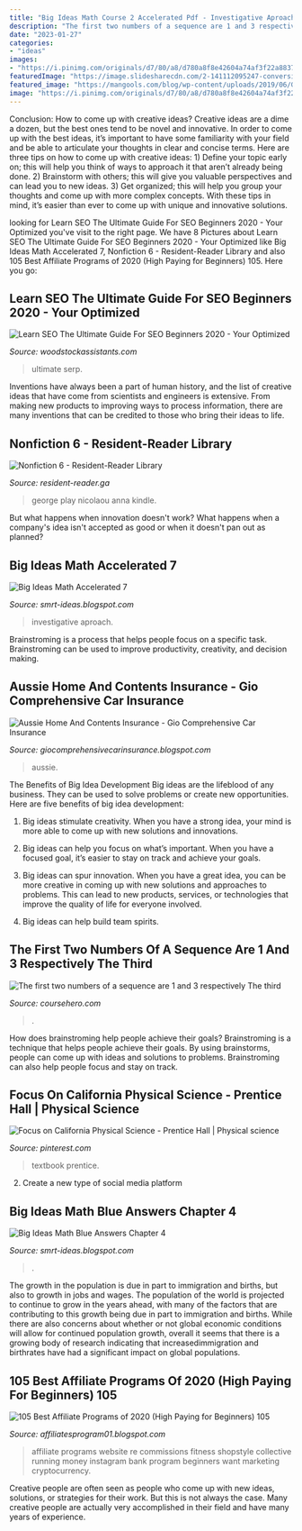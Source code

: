 ```yaml
---
title: "Big Ideas Math Course 2 Accelerated Pdf - Investigative Aproach"
description: "The first two numbers of a sequence are 1 and 3 respectively the third"
date: "2023-01-27"
categories:
- "ideas"
images:
- "https://i.pinimg.com/originals/d7/80/a8/d780a8f8e42604a74af3f22a88370ebb.jpg"
featuredImage: "https://image.slidesharecdn.com/2-141112095247-conversion-gate01/95/22-2-638.jpg?cb=1415786002"
featured_image: "https://mangools.com/blog/wp-content/uploads/2019/06/Google-Organic-CTR-History.png"
image: "https://i.pinimg.com/originals/d7/80/a8/d780a8f8e42604a74af3f22a88370ebb.jpg"
---
```



Conclusion: How to come up with creative ideas?
Creative ideas are a dime a dozen, but the best ones tend to be novel and innovative. In order to come up with the best ideas, it’s important to have some familiarity with your field and be able to articulate your thoughts in clear and concise terms. Here are three tips on how to come up with creative ideas: 1) Define your topic early on; this will help you think of ways to approach it that aren’t already being done. 2) Brainstorm with others; this will give you valuable perspectives and can lead you to new ideas. 3) Get organized; this will help you group your thoughts and come up with more complex concepts. With these tips in mind, it’s easier than ever to come up with unique and innovative solutions.

	

		
looking for Learn SEO The Ultimate Guide For SEO Beginners 2020 - Your Optimized you've visit to the right page. We have 8 Pictures about Learn SEO The Ultimate Guide For SEO Beginners 2020 - Your Optimized like Big Ideas Math Accelerated 7, Nonfiction 6 - Resident-Reader Library and also 105 Best Affiliate Programs of 2020 (High Paying for Beginners) 105. Here you go:
		
    
## Learn SEO The Ultimate Guide For SEO Beginners 2020 - Your Optimized

<img loading=lazy src="https://mangools.com/blog/wp-content/uploads/2019/06/Google-Organic-CTR-History.png" onerror="this.onerror=null;this.src='https://tse3.mm.bing.net/th?id=OIP.RvZajMxg89rwlK8bpiq5GgHaDS&amp;pid=15.1';" alt="Learn SEO The Ultimate Guide For SEO Beginners 2020 - Your Optimized">

_Source: woodstockassistants.com_

>ultimate serp. 

	

Inventions have always been a part of human history, and the list of creative ideas that have come from scientists and engineers is extensive. From making new products to improving ways to process information, there are many inventions that can be credited to those who bring their ideas to life.

    
## Nonfiction 6 - Resident-Reader Library

<img loading=lazy src="https://images-na.ssl-images-amazon.com/images/I/41-fRGvGABL._SX325_BO1,204,203,200_.jpg" onerror="this.onerror=null;this.src='https://tse3.mm.bing.net/th?id=OIP.23M9KrM20j13Qhkdqb4xDgAAAA&amp;pid=15.1';" alt="Nonfiction 6 - Resident-Reader Library">

_Source: resident-reader.ga_

>george play nicolaou anna kindle. 

	

But what happens when innovation doesn't work? What happens when a company's idea isn't accepted as good or when it doesn't pan out as planned?

    
## Big Ideas Math Accelerated 7

<img loading=lazy src="https://banner2.kisspng.com/20180811/wrc/kisspng-discovering-algebra-an-investigative-aproach-math-discovering-mathematics-prek-12-5b6f22159d8590.7667364715340098776452.jpg" onerror="this.onerror=null;this.src='https://tse1.mm.bing.net/th?id=OIP.o-wXbrJnolgR7kYEl07f4gHaE8&amp;pid=15.1';" alt="Big Ideas Math Accelerated 7">

_Source: smrt-ideas.blogspot.com_

>investigative aproach. 

	

Brainstroming is a process that helps people focus on a specific task. Brainstroming can be used to improve productivity, creativity, and decision making.

    
## Aussie Home And Contents Insurance - Gio Comprehensive Car Insurance

<img loading=lazy src="https://lh6.googleusercontent.com/proxy/auW48NyXX31OI64mgunZKKugt2-6-ElclZ4KvZEE9M5DPYKTWDK1i4OQ0X38gubp2XQgwcfDDqEJ6rbJkZL4aAO6dKptDoZry1L4nLzwAr0gcg=w1200-h630-p-k-no-nu" onerror="this.onerror=null;this.src='https://tse1.mm.bing.net/th?id=OIP.lqVLYVs5p0-tj7ZdnVRhrQHaCV&amp;pid=15.1';" alt="Aussie Home And Contents Insurance - Gio Comprehensive Car Insurance">

_Source: giocomprehensivecarinsurance.blogspot.com_

>aussie. 

	

The Benefits of Big Idea Development
Big ideas are the lifeblood of any business. They can be used to solve problems or create new opportunities. Here are five benefits of big idea development:
1. Big ideas stimulate creativity. When you have a strong idea, your mind is more able to come up with new solutions and innovations.

2. Big ideas can help you focus on what’s important. When you have a focused goal, it’s easier to stay on track and achieve your goals.

3. Big ideas can spur innovation. When you have a great idea, you can be more creative in coming up with new solutions and approaches to problems. This can lead to new products, services, or technologies that improve the quality of life for everyone involved.

4. Big ideas can help build team spirits.

    
## The First Two Numbers Of A Sequence Are 1 And 3 Respectively The Third

<img loading=lazy src="https://www.coursehero.com/doc-asset/bg/72214545e8c33426516320202ef5ae4f8e3bf1c5/splits/v9.2.qiv2.clean/page-6.jpg" onerror="this.onerror=null;this.src='https://tse4.mm.bing.net/th?id=OIP.ngCKsBwBt98N_bqDA0RJTgHaJl&amp;pid=15.1';" alt="The first two numbers of a sequence are 1 and 3 respectively The third">

_Source: coursehero.com_

>. 

	

How does brainstroming help people achieve their goals?
Brainstroming is a technique that helps people achieve their goals. By using brainstorms, people can come up with ideas and solutions to problems. Brainstroming can also help people focus and stay on track.

    
## Focus On California Physical Science - Prentice Hall | Physical Science

<img loading=lazy src="https://i.pinimg.com/originals/d7/80/a8/d780a8f8e42604a74af3f22a88370ebb.jpg" onerror="this.onerror=null;this.src='https://tse3.mm.bing.net/th?id=OIP.qHuRKz6FgXEsC01Tm1WSHgHaJ4&amp;pid=15.1';" alt="Focus on California Physical Science - Prentice Hall | Physical science">

_Source: pinterest.com_

>textbook prentice. 

	

2. Create a new type of social media platform

    
## Big Ideas Math Blue Answers Chapter 4

<img loading=lazy src="https://image.slidesharecdn.com/2-141112095247-conversion-gate01/95/22-2-638.jpg?cb=1415786002" onerror="this.onerror=null;this.src='https://tse4.mm.bing.net/th?id=OIP.HdCLlPxlcOiK2lAmtFAWrAHaJl&amp;pid=15.1';" alt="Big Ideas Math Blue Answers Chapter 4">

_Source: smrt-ideas.blogspot.com_

>. 

	

The growth in the population is due in part to immigration and births, but also to growth in jobs and wages.
The population of the world is projected to continue to grow in the years ahead, with many of the factors that are contributing to this growth being due in part to immigration and births. While there are also concerns about whether or not global economic conditions will allow for continued population growth, overall it seems that there is a growing body of research indicating that increasedimmigration and birthrates have had a significant impact on global populations.

    
## 105 Best Affiliate Programs Of 2020 (High Paying For Beginners) 105

<img loading=lazy src="https://www.adamenfroy.com/wp-content/uploads/Fashion-Affiliate-Programs.jpg" onerror="this.onerror=null;this.src='https://tse3.mm.bing.net/th?id=OIP.BfImoSM4CY4r1DVS7omQjQHaD2&amp;pid=15.1';" alt="105 Best Affiliate Programs of 2020 (High Paying for Beginners) 105">

_Source: affiliatesprogram01.blogspot.com_

>affiliate programs website re commissions fitness shopstyle collective running money instagram bank program beginners want marketing cryptocurrency. 

	

Creative people are often seen as people who come up with new ideas, solutions, or strategies for their work. But this is not always the case. Many creative people are actually very accomplished in their field and have many years of experience.

